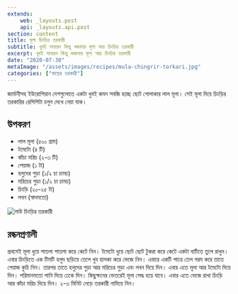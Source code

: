 ```yaml
---
extends:
    web: _layouts.post
    api: _layouts.api.post
section: content
title: মূলা চিংড়ির তরকারী
subtitle: খুবই সাধারন কিন্তু মজাদার মূলা আর চিংড়ির তরকারী
excerpt: খুবই সাধারন কিন্তু মজাদার মূলা আর চিংড়ির তরকারী
date: "2020-07-30"
metaImage: "/assets/images/recipes/mula-chingrir-torkari.jpg"
categories: ["মাছের তরকারী"]
---
```


জার্মানীসহ ইউরোপিয়ান দেশগুলোতে একটা খুবই কমন সবজি হচ্ছে ছোট গোলাকার লাল মূলা। সেই মূলা দিয়ে
চিংড়ির তরকারির রেসিপিটা চলুন দেখে নেয়া যাক।

## উপকরণ

- লাল মূলা (৫০০ গ্রাম)
- টমেটো (৪ টি)
- কাঁচা মরিচ (২-৩ টি)
- পেয়াজ (১ টা)
- হলুদের গুড়া (১/২ চা চামচ)
- মরিচের গুড়া (১/২ চা চামচ)
- চিংড়ি (২০-২৫ টা)
- লবন (স্বাদমতো)

![লাউ চিংড়ির তরকারী](/assets/images/recipes/mula-chingrir-torkari.jpg)

## রন্ধনপ্রণালী

প্রথমেই মূলা ধুয়ে পাতলা পাতলা করে কেটে নিন। টমেটো ধুয়ে ছোট ছোট টুকরা করে কেটে একটা বাটিতে তুলে
রাখুন। এবার চিংড়িতে এক টিমটি হলুদ ছড়িয়ে তেলে খুব হালকা করে ভেজে নিন। এবারে একটি পাত্রে তেল গরম
করে তাতে পেয়াজ কুচি নিন। তারপর তাতে হলুদের গুড়া আর মরিচের গুড়া এবং লবন দিয়ে দিন। এবার এতে মূলা
আর টমেটো দিয়ে দিন। পরিমানমতো পানি দিয়ে ঢেকে দিন। কিছুক্ষনের ভেতরেই মূলা সেদ্ধ হয়ে যাবে। এবার এতে
ভেজে রাখা চিংড়ি আর কাঁচা মরিচ দিয়ে দিন। ২-৩ মিনিট নেড়ে তরকারী নামিয়ে নিন।
